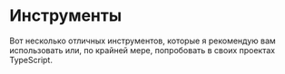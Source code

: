 # Инструменты
Вот несколько отличных инструментов, которые я рекомендую вам использовать или, по крайней мере, попробовать в своих проектах TypeScript.
